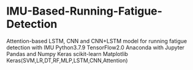 # IMU-Based-Running-Fatigue-Detection
Attention-based LSTM, CNN and CNN+LSTM model for running fatigue detection with IMU
Python3.7.9
TensorFlow2.0
Anaconda with Jupyter
Pandas and Numpy
Keras
scikit-learn
Matplotlib
Keras(SVM,LR,DT,RF,MLP,LSTM,CNN,Attention)
